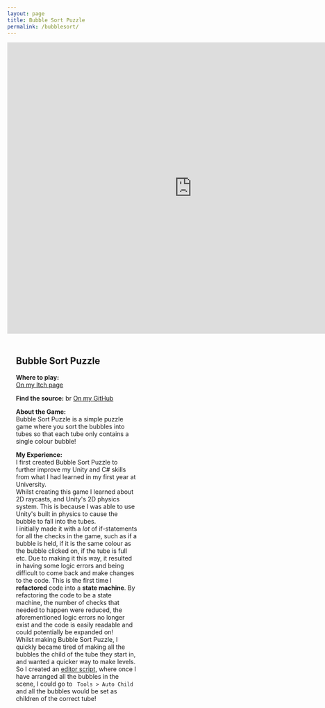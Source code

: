 ```yaml
---
layout: page
title: Bubble Sort Puzzle
permalink: /bubblesort/
---
```


<style>
  .game-page-container {
    display: flex;
    gap: 20px;
    margin: 20px;
  }
  .game-description {
    flex: 2;
    padding-right: 20px;
  }
  .game-images {
    flex: 1;
    display: flex;
    flex-direction: column;
    gap: 10px;
  }
  .game-images img {
    width: 100%;
    border-radius: 5px;
  }
</style>

<iframe frameborder="0" src="https://itch.io/embed-upload/11501822?color=1d78c0" allowfullscreen="" width="850" height="670"><a href="https://kungaroh.itch.io/bubble-sort-puzzle">Play Bubble Sort Puzzle on itch.io</a></iframe>
<div class="game-page-container">
  
  <!-- Game description and experience -->
  <div class="game-description">
    <h2>Bubble Sort Puzzle</h2>
    <p> <strong>Where to play:</strong> <br> <a href="https://kungaroh.itch.io/bubble-sort-puzzle" target="_blank">On my Itch page</a> </p> 
    <p> <strong>Find the source:</strong> br <a href="https://github.com/kungaroh/BubbleSort" target="_blank">On my GitHub</a> </p>
    <p><strong>About the Game:</strong><br>Bubble Sort Puzzle is a simple puzzle game where you sort the bubbles into tubes so that each tube only contains a single colour bubble!</p>
    <p><strong>My Experience:</strong><br> I first created Bubble Sort Puzzle to further improve my Unity and C# skills from what I had learned in my first year at University. 
      <br> Whilst creating this game I learned about 2D raycasts, and Unity's 2D physics system. This is because I was able to use Unity's built in physics to cause the bubble to fall into the tubes. 
      <br> I initially made it with a <i> lot </i> of if-statements for all the checks in the game, such as if a bubble is held, if it is the same colour as the bubble clicked on, if the tube is full etc. 
      Due to making it this way, it resulted in having some logic errors and being difficult to come back and make changes to the code. This is the first time I <strong>refactored</strong> code into a <strong>state machine</strong>.
      By refactoring the code to be a state machine, the number of checks that needed to happen were reduced, the aforementioned logic errors no longer exist and the code is easily readable and could potentially be expanded on!
      <br> Whilst making Bubble Sort Puzzle, I quickly became tired of making all the bubbles the child of the tube they start in, and wanted a quicker way to make levels. 
      So I created an <a href="https://github.com/kungaroh/BubbleSort/blob/7dda536be97948844bf164d098745d07a0f3ec2a/Assets/Editor/AutoChild.cs" target="_blank">editor script</a>, where once I have arranged all the bubbles in the scene, I could go to <code> Tools > Auto Child </code> and all the bubbles would be set as children of the correct tube!
    </p>
  </div>

  <!-- Game images -->
  <div class="game-images">
   <!-- <img src="/FireTeam Images/FireTeam Logo.png" alt="Fire Team Logo">
    <img src="/FireTeam Images/ladders and spray.gif" alt="A gif where the ladder increase and the hose is sprayed">
    <img src="/FireTeam Images/playing on playdate.jpeg" alt="An image of the game on a playdate">
    <img src="/FireTeam Images/medium building.png" alt="An image of a large building in the game on fire">
    <img src="/FireTeam Images/large building.png" alt="An image of a large building in the game on fire">
     -->
  </div>
</div>
